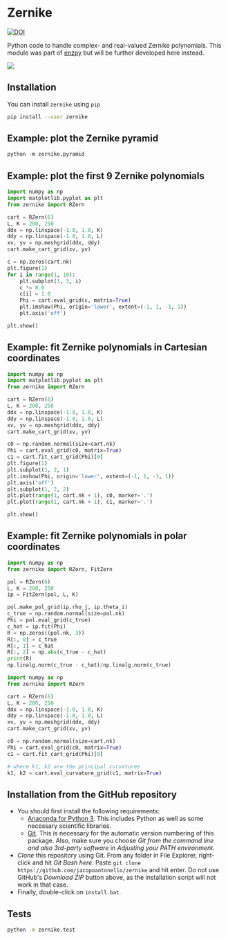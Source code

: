 # Zernike

[![DOI](https://img.shields.io/badge/DOI-10.1364%2FJOSAA.32.001160-blue)](https://doi.org/10.1364/JOSAA.32.001160)

Python code to handle complex- and real-valued Zernike polynomials. This module
was part of [enzpy](https://github.com/jacopoantonello/enzpy) but will be
further developed here instead.

![](./media/table.png)

## Installation

You can install `zernike` using `pip`

```bash
pip install --user zernike
```

## Example: plot the Zernike pyramid

```python
python -m zernike.pyramid
```

## Example: plot the first 9 Zernike polynomials

```python
import numpy as np
import matplotlib.pyplot as plt
from zernike import RZern

cart = RZern(6)
L, K = 200, 250
ddx = np.linspace(-1.0, 1.0, K)
ddy = np.linspace(-1.0, 1.0, L)
xv, yv = np.meshgrid(ddx, ddy)
cart.make_cart_grid(xv, yv)

c = np.zeros(cart.nk)
plt.figure(1)
for i in range(1, 10):
    plt.subplot(3, 3, i)
    c *= 0.0
    c[i] = 1.0
    Phi = cart.eval_grid(c, matrix=True)
    plt.imshow(Phi, origin='lower', extent=(-1, 1, -1, 1))
    plt.axis('off')

plt.show()
```

## Example: fit Zernike polynomials in Cartesian coordinates

```python
import numpy as np
import matplotlib.pyplot as plt
from zernike import RZern

cart = RZern(6)
L, K = 200, 250
ddx = np.linspace(-1.0, 1.0, K)
ddy = np.linspace(-1.0, 1.0, L)
xv, yv = np.meshgrid(ddx, ddy)
cart.make_cart_grid(xv, yv)

c0 = np.random.normal(size=cart.nk)
Phi = cart.eval_grid(c0, matrix=True)
c1 = cart.fit_cart_grid(Phi)[0]
plt.figure(1)
plt.subplot(1, 2, 1)
plt.imshow(Phi, origin='lower', extent=(-1, 1, -1, 1))
plt.axis('off')
plt.subplot(1, 2, 2)
plt.plot(range(1, cart.nk + 1), c0, marker='.')
plt.plot(range(1, cart.nk + 1), c1, marker='.')

plt.show()
```

## Example: fit Zernike polynomials in polar coordinates

```python
import numpy as np
from zernike import RZern, FitZern

pol = RZern(6)
L, K = 200, 250
ip = FitZern(pol, L, K)

pol.make_pol_grid(ip.rho_j, ip.theta_i)
c_true = np.random.normal(size=pol.nk)
Phi = pol.eval_grid(c_true)
c_hat = ip.fit(Phi)
R = np.zeros((pol.nk, 3))
R[:, 0] = c_true
R[:, 1] = c_hat
R[:, 2] = np.abs(c_true - c_hat)
print(R)
np.linalg.norm(c_true - c_hat)/np.linalg.norm(c_true)
```

```python
import numpy as np
from zernike import RZern

cart = RZern(6)
L, K = 200, 250
ddx = np.linspace(-1.0, 1.0, K)
ddy = np.linspace(-1.0, 1.0, L)
xv, yv = np.meshgrid(ddx, ddy)
cart.make_cart_grid(xv, yv)

c0 = np.random.normal(size=cart.nk)
Phi = cart.eval_grid(c0, matrix=True)
c1 = cart.fit_cart_grid(Phi)[0]

# where k1, k2 are the principal curvatures
k1, k2 = cart.eval_curvature_grid(c1, matrix=True)

```


## Installation from the GitHub repository

- You should first install the following requirements:
    - [Anaconda for Python 3](https://www.anaconda.com/download). This includes
      Python as well as some necessary scientific libraries.
    - [Git](https://git-scm.com/download/win). This is necessary for the
      automatic version numbering of this package. Also, make sure you choose
      *Git from the command line and also 3rd-party software* in *Adjusting
      your PATH environment*.
- *Clone* this repository using Git. From any folder in File Explorer,
  right-click and hit *Git Bash here*. Paste `git clone
  https://github.com/jacopoantonello/zernike` and hit enter. Do not use
  GitHub's *Download ZIP* button above, as the installation script will not
  work in that case.
- Finally, double-click on `install.bat`.

## Tests

```bash
python -m zernike.test
```
